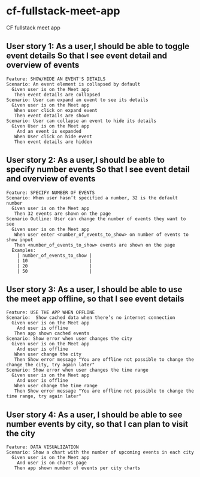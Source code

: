 # cf-fullstack-meet-app
CF fullstack meet app


## User story 1: As a user,I should be able to toggle event details So that I see event detail and overview of events

```gherkin
Feature: SHOW/HIDE AN EVENT'S DETAILS
Scenario: An event element is collapsed by default
  Given user is on the Meet app
   Then event details are collapsed
Scenario: User can expand an event to see its details
  Given user is on the Meet app
   When user click on expand event
   Then event details are shown
Scenario: User can collapse an event to hide its details
  Given User is on the Meet app
    And an event is expanded
   When User click on hide event
   Then event details are hidden
```

## User story 2: As a user,I should be able to specify number events So that I see event detail and overview of events

```gherkin
Feature: SPECIFY NUMBER OF EVENTS
Scenario: When user hasn’t specified a number, 32 is the default number
  Given user is on the Meet app
   Then 32 events are shown on the page
Scenario Outline: User can change the number of events they want to see
  Given user is on the Meet app
   When user enter <number_of_events_to_show> on number of events to show input 
   Then <number_of_events_to_show> events are shown on the page
  Examples: 
    | number_of_events_to_show | 
    | 10                       | 
    | 20                       | 
    | 50                       | 
```


## User story 3: As a user, I should be able to use the meet app offline, so that I see event details 

```gherkin
Feature: USE THE APP WHEN OFFLINE
Scenario:  Show cached data when there’s no internet connection
  Given user is on the Meet app
    And user is offline
   Then app shown cached events
Scenario: Show error when user changes the city
  Given user is on the Meet app
    And user is offline
   When user change the city
   Then Show error message "You are offline not possible to change the change the city, try again later"
Scenario: Show error when user changes the time range
  Given user is on the Meet app
    And user is offline
   When user change the time range
   Then Show error message "You are offline not possible to change the time range, try again later"
```

## User story 4: As a user, I should be able to see number events by city, so that I can plan to visit the city

```gherkin
Feature: DATA VISUALIZATION
Scenario: Show a chart with the number of upcoming events in each city
  Given user is on the Meet app
    And user is on charts page
   Then app shown number of events per city charts
```